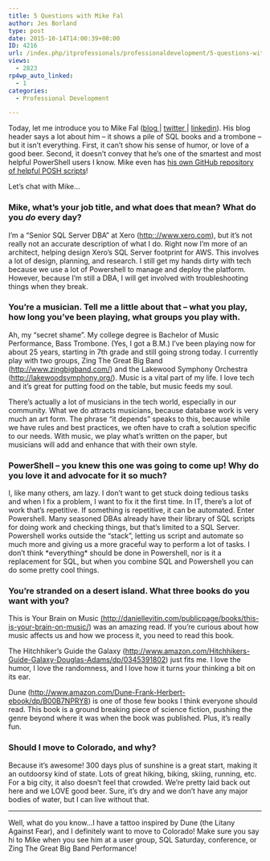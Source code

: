 ```yaml
---
title: 5 Questions with Mike Fal
author: Jes Borland
type: post
date: 2015-10-14T14:00:39+00:00
ID: 4216
url: /index.php/itprofessionals/professionaldevelopment/5-questions-with-mike-fal/
views:
  - 2823
rp4wp_auto_linked:
  - 1
categories:
  - Professional Development

---
```

Today, let me introduce you to Mike Fal (<a href="http://www.mikefal.net/" target="_blank">blog </a>| <a href="https://twitter.com/Mike_Fal" target="_blank">twitter </a>| <a href="https://www.linkedin.com/pub/michael-fal/13/b70/b97" target="_blank">linkedin</a>). His blog header says a lot about him &#8211; it shows a pile of SQL books and a trombone &#8211; but it isn&#8217;t everything. First, it can&#8217;t show his sense of humor, or love of a good beer. Second, it doesn&#8217;t convey that he&#8217;s one of the smartest and most helpful PowerShell users I know. Mike even has <a href="https://github.com/mikefal" target="_blank">his own GitHub repository of helpful POSH scripts</a>!

Let&#8217;s chat with Mike&#8230;

### Mike, what&#8217;s your job title, and what does that mean? What do you _do_ every day?

I&#8217;m a &#8220;Senior SQL Server DBA&#8221; at Xero (<a href="http:://www.xero.com" target="_blank">http:://www.xero.com</a>), but it&#8217;s not really not an accurate description of what I do. Right now I&#8217;m more of an architect, helping design Xero&#8217;s SQL Server footprint for AWS. This involves a lot of design, planning, and research. I still get my hands dirty with tech because we use a lot of Powershell to manage and deploy the platform. However, because I&#8217;m still a DBA, I will get involved with troubleshooting things when they break.

### You&#8217;re a musician. Tell me a little about that &#8211; what you play, how long you&#8217;ve been playing, what groups you play with.

Ah, my &#8220;secret shame&#8221;. My college degree is Bachelor of Music Performance, Bass Trombone. (Yes, I got a B.M.) I&#8217;ve been playing now for about 25 years, starting in 7th grade and still going strong today. I currently play with two groups, Zing The Great Big Band (<a href="http://www.zingbigband.com/" target="_blank">http://www.zingbigband.com/</a>) and the Lakewood Symphony Orchestra (<a href="http://lakewoodsymphony.org/" target="_blank">http://lakewoodsymphony.org/</a>). Music is a vital part of my life. I love tech and it&#8217;s great for putting food on the table, but music feeds my soul.

There&#8217;s actually a lot of musicians in the tech world, especially in our community. What we do attracts musicians, because database work is very much an art form. The phrase &#8220;it depends&#8221; speaks to this, because while we have rules and best practices, we often have to craft a solution specific to our needs. With music, we play what&#8217;s written on the paper, but musicians will add and enhance that with their own style.

### PowerShell &#8211; you knew this one was going to come up! Why do you love it and advocate for it so much?

I, like many others, am lazy. I don&#8217;t want to get stuck doing tedious tasks and when I fix a problem, I want to fix it the first time. In IT, there&#8217;s a lot of work that&#8217;s repetitive. If something is repetitive, it can be automated. Enter Powershell. Many seasoned DBAs already have their library of SQL scripts for doing work and checking things, but that&#8217;s limited to a SQL Server. Powershell works outside the &#8220;stack&#8221;, letting us script and automate so much more and giving us a more graceful way to perform a lot of tasks. I don&#8217;t think \*everything\* should be done in Powershell, nor is it a replacement for SQL, but when you combine SQL and Powershell you can do some pretty cool things.

### You&#8217;re stranded on a desert island. What three books do you want with you?

This is Your Brain on Music <a href="//daniellevitin.com/publicpage/books/this-is-your-brain-on-music/" target="_blank">(http://daniellevitin.com/publicpage/books/this-is-your-brain-on-music/</a>) was an amazing read. If you&#8217;re curious about how music affects us and how we process it, you need to read this book.

The Hitchhiker&#8217;s Guide the Galaxy (<a href="http://www.amazon.com/Hitchhikers-Guide-Galaxy-Douglas-Adams/dp/0345391802" target="_blank">http://www.amazon.com/Hitchhikers-Guide-Galaxy-Douglas-Adams/dp/0345391802</a>) just fits me. I love the humor, I love the randomness, and I love how it turns your thinking a bit on its ear.

Dune (<a href="http://www.amazon.com/Dune-Frank-Herbert-ebook/dp/B00B7NPRY8" target="_blank">http://www.amazon.com/Dune-Frank-Herbert-ebook/dp/B00B7NPRY8</a>) is one of those few books I think everyone should read. This book is a ground breaking piece of science fiction, pushing the genre beyond where it was when the book was published. Plus, it&#8217;s really fun.

### Should I move to Colorado, and why?

Because it&#8217;s awesome! 300 days plus of sunshine is a great start, making it an outdoorsy kind of state. Lots of great hiking, biking, skiing, running, etc. For a big city, it also doesn&#8217;t feel that crowded. We&#8217;re pretty laid back out here and we LOVE good beer. Sure, it&#8217;s dry and we don&#8217;t have any major bodies of water, but I can live without that.

* * *

Well, what do you know&#8230;I have a tattoo inspired by Dune (the Litany Against Fear), and I definitely want to move to Colorado! Make sure you say hi to Mike when you see him at a user group, SQL Saturday, conference, or Zing The Great Big Band Performance!